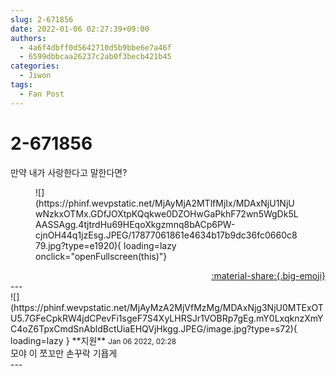 ```yaml
---
slug: 2-671856
date: 2022-01-06 02:27:39+09:00
authors:
  - 4a6f4dbff0d5642710d5b9bbe6e7a46f
  - 6599dbbcaa26237c2ab0f3becb421b45
categories:
  - Jiwon
tags:
  - Fan Post
---
```


# 2-671856

<div class="post-container" markdown="1">
<div class="content-container md-sidebar__scrollwrap" markdown="1">

만약 내가 사랑한다고 말한다면?
<figure markdown="1">
![](https://phinf.wevpstatic.net/MjAyMjA2MTlfMjIx/MDAxNjU1NjUwNzkxOTMx.GDfJOXtpKQqkwe0DZOHwGaPkhF72wn5WgDk5LAASSAgg.4tjtrdHu69HEqoXkgzmnq8bACp6PW-cjnOH44q1jzEsg.JPEG/17877061861e4634b17b9dc36fc0660c879.jpg?type=e1920){ loading=lazy onclick="openFullscreen(this)"}
</figure>


</div>
</div>

<div style="text-align: right;" markdown="1">
<a href="https://weverse.io/fromis9/fanpost/2-671856" style="text-align: right;">:material-share:{.big-emoji}</a>
</div>
---

<div class="comments-container md-sidebar__scrollwrap" markdown="1">
<div class="comment" markdown="1">
<div class='id-container' markdown="1">
![](https://phinf.wevpstatic.net/MjAyMzA2MjVfMzMg/MDAxNjg3NjU0MTExOTU5.7GFeCpkRW4jdCPevFi1sgeF7S4XyLHRSJr1VOBRp7gEg.mY0LxqknzXmYC4oZ6TpxCmdSnAbldBctUiaEHQVjHkgg.JPEG/image.jpg?type=s72){ loading=lazy }
**<span class="artist">지원</span>** <small>Jan 06 2022, 02:28</small><br>
</div>
<div class='comment-body' markdown="1">
모야 이 쪼꼬만 손꾸락 기욥게
</div>
</div>
</div>
---
